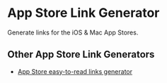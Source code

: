 # App Store Link Generator

Generate links for the iOS & Mac App Stores.

## Other App Store Link Generators

* [App Store easy-to-read links generator](https://issuestand.com/appstore-links-generator/)
